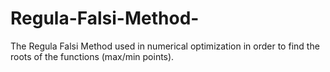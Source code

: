 # Regula-Falsi-Method-

The Regula Falsi Method used in numerical optimization in order to find the roots of the functions (max/min points).
